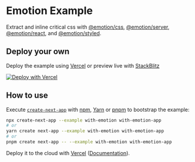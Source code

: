 # Emotion Example

Extract and inline critical css with
[@emotion/css](https://github.com/emotion-js/emotion/tree/master/packages/css),
[@emotion/server](https://github.com/emotion-js/emotion/tree/master/packages/server),
[@emotion/react](https://github.com/emotion-js/emotion/tree/master/packages/react),
and [@emotion/styled](https://github.com/emotion-js/emotion/tree/master/packages/styled).

## Deploy your own

Deploy the example using [Vercel](https://vercel.com?utm_source=github&utm_medium=readme&utm_campaign=next-example) or preview live with [StackBlitz](https://stackblitz.com/github/vercel/next.js/tree/canary/examples/with-emotion)

[![Deploy with Vercel](https://vercel.com/button)](https://vercel.com/new/git/external?repository-url=https://github.com/vercel/next.js/tree/canary/examples/with-emotion&project-name=with-emotion&repository-name=with-emotion)

## How to use

Execute [`create-next-app`](https://github.com/vercel/next.js/tree/canary/packages/create-next-app) with [npm](https://docs.npmjs.com/cli/init), [Yarn](https://yarnpkg.com/lang/en/docs/cli/create/) or [pnpm](https://pnpm.io/) to bootstrap the example:

```bash
npx create-next-app --example with-emotion with-emotion-app
# or
yarn create next-app --example with-emotion with-emotion-app
# or
pnpm create next-app -- --example with-emotion with-emotion-app
```

Deploy it to the cloud with [Vercel](https://vercel.com/new?utm_source=github&utm_medium=readme&utm_campaign=next-example) ([Documentation](https://nextjs.org/docs/deployment)).
